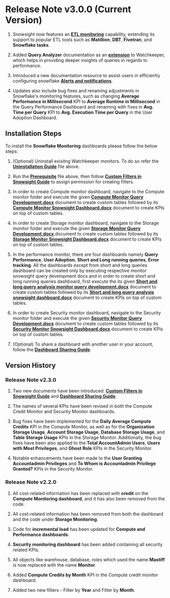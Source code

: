 # Release Note v3.0.0 (Current Version)

1) Snowsight now features an [**ETL monitoring**](https://github.com/bpjena/data-apps/tree/main/monitors/ETL%20Monitoring) capability, extending its support to popular ETL tools such as **Matillion**, **DBT**, **Fivetran**, and **Snowflake tasks**.

2) Added **Query Analyzer** documentation as an [**extension**](https://github.com/bpjena/data-apps/tree/main/monitors/Snowflake%20Monitoring/Extensions/Query%20Analyzer) to Watchkeeper, which helps in providing deeper insights of queries in regards to performance.

3) Introduced a new documentation resource to assist users in efficiently configuring snowflake [**Alerts and notifications**](https://github.com/bpjena/data-apps/blob/main/monitors/Snowflake%20Monitoring/Additional%20Documents/Snowflake%20Alerts%20_%20Notifications.docx).

4) Updates also include bug fixes and renaming adjustments in Snowflake's monitoring features, such as changing **Average Performance in Millisecond** KPI to **Average Runtime in Millisecond** in the Query Performance Dashboard and renaming with fixes in **Avg. Time per Query** KPI to **Avg. Execution Time per Query** in the User Adoption Dashboard.



## Installation Steps

To install the **Snowflake Monitoring** dashboards please follow the below steps:

1) (Optional) Uninstall exisitng Watchkeeper monitors. To do so refer the [**Uninstallation Guide**](https://github.com/bpjena/data-apps/blob/main/monitors/Snowflake%20Monitoring/Uninstall.txt) file above.

2) Run the [**Prerequisite**](https://github.com/bpjena/data-apps/blob/main/monitors/Snowflake%20Monitoring/Prerequisite.txt) file above, then follow [**Custom Filters in Snowsight Guide**](https://github.com/bpjena/data-apps/blob/main/monitors/Snowflake%20Monitoring/Additional%20Documents/Custom%20Filters%20in%20Snowsight%20Guide.docx) to assign permission for creating filters.

3) In order to create Compute monitor dashboard, navigate to the Compute monitor folder and execute the given [**Compute Monitor Query Development.docx**](https://github.com/bpjena/data-apps/blob/main/monitors/Snowflake%20Monitoring/Compute%20Monitor/Compute%20Monitor%20Query%20Development.docx) document to create custom tables followed by its [**Compute Monitor Snowsight Dashboard.docx**](https://github.com/bpjena/data-apps/blob/main/monitors/Snowflake%20Monitoring/Compute%20Monitor/Compute%20Monitor%20Snowsight%20Dashboard.docx) document to create KPIs on top of custom tables.

4) In order to create Storage monitor dashboard, navigate to the Storage monitor folder and execute the given [**Storage Monitor Query Development.docx**](https://github.com/bpjena/data-apps/blob/main/monitors/Snowflake%20Monitoring/Storage%20Monitor/Storage%20Monitor%20Query%20Development.docx) document to create custom tables followed by its [**Storage Monitor Snowsight Dashboard.docx**](https://github.com/bpjena/data-apps/blob/main/monitors/Snowflake%20Monitoring/Storage%20Monitor/Storage%20Monitor%20Snowsight%20Dashboard.docx) document to create KPIs on top of custom tables.

5) In the performance monitor, there are four dashboards namely **Query Performance**, **User Adoption**, **Short and Long running queries**, **Error tracking**. All the dashboards except from short and long queries dashboard can be created only by executing respective monitor snowsight query development docs and in order to create short and long running queries dashboard, first execute the its given [**Short and long query analysis monitor query development.docx**](https://github.com/bpjena/data-apps/blob/main/monitors/Snowflake%20Monitoring/Performance%20Monitor/Short%20and%20long%20query%20analysis%20monitor%20query%20development.docx) document to create custom tables followed by its [**Short and long query analysis snowsight dashboard.docx**](https://github.com/bpjena/data-apps/blob/main/monitors/Snowflake%20Monitoring/Performance%20Monitor/Short%20and%20long%20query%20analysis%20snowsight%20dashboard.docx) document to create KPIs on top of custom tables.

6) In order to create Security monitor dashboard, navigate to the Security monitor folder and execute the given [**Security Monitor Query Development.docx**](https://github.com/bpjena/data-apps/blob/main/monitors/Snowflake%20Monitoring/Security%20Monitor/Security%20Monitor%20Query%20Development.docx) document to create custom tables followed by its [**Security Monitor Snowsight Dashboard.docx**](https://github.com/bpjena/data-apps/blob/main/monitors/Snowflake%20Monitoring/Security%20Monitor/Security%20Monitor%20Snowsight%20Dashboard.docx) document to create KPIs on top of custom tables.

7) (Optional) To share a dashboard with another user in your account, follow the [**Dashboard Sharing Guide**](https://github.com/bpjena/data-apps/blob/main/monitors/Snowflake%20Monitoring/Additional%20Documents/Dashboard%20Sharing%20Guide.docx). 


## Version History

### Release Note v2.3.0 

1) Two new documents have been introduced: [**Custom Filters in Snowsight Guide**](https://github.com/bpjena/data-apps/blob/main/monitors/Snowflake%20Monitoring/Additional%20Documents/Custom%20Filters%20in%20Snowsight%20Guide.docx) and [**Dashboard Sharing Guide**](https://github.com/bpjena/data-apps/blob/main/monitors/Snowflake%20Monitoring/Additional%20Documents/Dashboard%20Sharing%20Guide.docx).

2) The names of several KPIs have been revised in both the Compute Credit Monitor and Security Monitor dashboards.

3) Bug fixes have been implemented for the **Daily Average Compute Credits** KPI in the Compute Monitor, as well as for the **Organization Storage Usage**, **Account Storage Usage**, **Database Storage Usage**, and **Table Storage Usage** KPIs in the Storage Monitor. Additionally, the bug fixes have been also applied to the **Total AccountAdmin Users**, **Users with Most Privileges**, and **Ghost Role** KPIs in the Security Monitor.

4) Notable enhancements have been made to the **User Granting Accountadmin Privileges** and **To Whom is Accountadmin Privilege Granted?** KPIs in the Security Monitor.

### Release Note v2.2.0

1) All cost-related information has been replaced with **credit** on the **Compute Monitoring dashboard**, and it has also been removed from the code.

2) All cost-related information has been removed from both the dashboard and the code under **Storage Monitoring**.

3) Code for **incremental load** has been updated for **Compute and Performance dashboards**.

4) **Security monitoring dashboard** has been added containing all security related KPIs.

5) All objects like warehouse, database, roles which used the name **Mastiff** is now replaced with the name **Monitor**.

6) Added **Compute Credits by Month** KPI in the Compute credit monitor dashboard.

7) Added two new filters - Filter by **Year** and Filter by **Month**.
